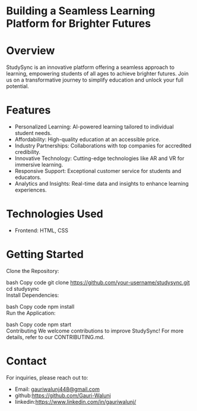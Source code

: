 # Building a Seamless Learning Platform for Brighter Futures


# Overview
StudySync is an innovative platform offering a seamless approach to learning, empowering students of all ages to achieve brighter futures. Join us on a transformative journey to simplify education and unlock your full potential.

# Features
- Personalized Learning: AI-powered learning tailored to individual student needs.
- Affordability: High-quality education at an accessible price.
- Industry Partnerships: Collaborations with top companies for accredited credibility.
- Innovative Technology: Cutting-edge technologies like AR and VR for immersive learning.
- Responsive Support: Exceptional customer service for students and educators.
- Analytics and Insights: Real-time data and insights to enhance learning experiences.

# Technologies Used
- Frontend: HTML, CSS

 # Getting Started
Clone the Repository:

bash
Copy code
git clone https://github.com/your-username/studysync.git  
cd studysync  
Install Dependencies:

bash
Copy code
npm install  
Run the Application:

bash
Copy code
npm start  
Contributing
We welcome contributions to improve StudySync! For more details, refer to our CONTRIBUTING.md.

# Contact
For inquiries, please reach out to:

- Email: gauriwalunj448@gmail.com
- github:https://github.com/Gauri-Walunj
- linkedin:https://www.linkedin.com/in/gauriwalunj/
